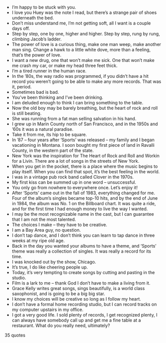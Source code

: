  - I’m happy to be stuck with you.
 - I love you Huey was the note I read, but there’s a strange pair of shoes underneath the bed.
 - Don’t miss understand me, I’m not getting soft, all I want is a couple days off.
 - Step by step, one by one, higher and higher. Step by step, rung by rung, climbing Jacob’s ladder.
 - The power of love is a curious thing, make one man weep, make another man sing. Change a hawk to a little white dove, more than a feeling, that’s the power of love.
 - I want a new drug, one that won’t make me sick. One that won’t make me crash my car, or make my head three feet thick.
 - I’m a tired runner in the human race.
 - In the ’80s, the way radio was programmed, if you didn’t have a hit record you weren’t going to be able to make any more records. That was it, period.
 - Sometimes bad is bad.
 - You’ve been thinking and I’ve been drinking.
 - I am deluded enough to think I can bring something to the table.
 - Now the old boy may be barely breathing, but the heart of rock and roll is still beating.
 - She was running from a fat man selling salvation in his hand.
 - I grew up in Marin County north of San Francisco, and in the 1950s and ’60s it was a natural paradise.
 - Take it from me, its hip to be square.
 - In ’87 – four years after ‘Sports’ was released – my family and I began vacationing in Montana. I soon bought my first piece of land in Ravalli County, in the western part of the state.
 - New York was the inspiration for The Heart of Rock and Roll and Workin for a Livin. There are a lot of songs in the streets of New York.
 - When you get in the pocket, there is a place where the music begins to play itself. When you can find that spot, it’s the best feeling in the world.
 - I was in a vintage pub rock band called Clover in the 1970s.
 - My first kiss can be summed up in one word – unsuccessful.
 - You only go from nowhere to everywhere once. Let’s enjoy it!
 - After ‘Sports’ came out in the fall of 1983, everything changed for me. Four of the album’s singles became top-10 hits, and by the end of June in 1984, the album was No. 1 on the Billboard chart. It was quite a ride, and for the first time I had enough money to live the way I wanted.
 - I may be the most recognizable name in the cast, but I can guarantee that I am not the most talented.
 - The choices I make – they have to be creative.
 - I am a Bay Area guy, no question.
 - I don’t tap dance, and I don’t think you can learn to tap dance in three weeks at my ripe old age.
 - Back in the day you wanted your albums to have a theme, and ‘Sports’ theme was really a collection of singles. It was really a record for its time.
 - I was knocked out by the show, Chicago.
 - It’s true, I do like cheering people up.
 - Today, it’s very tempting to create songs by cutting and pasting in the studio.
 - Film is a lark to me – thank God I don’t have to make a living from it.
 - Grace Kelly writes great songs, sings beautifully, is a world class saxophonist, and is going to be a big big star.
 - I know my choices will be creative so long as I follow my heart.
 - I don’t have a formal home recording studio, but I can record tracks on my computer upstairs in my office.
 - I got a very good life. I sold plenty of records, I get recognized plenty, I can always have somebody call up and get me a fine table at a restaurant. What do you really need, ultimately?

35 quotes